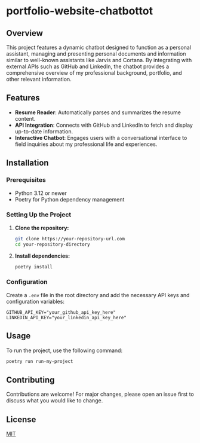 # portfolio-website-chatbottot

## Overview
This project features a dynamic chatbot designed to function as a personal assistant, managing and presenting personal documents and information similar to well-known assistants like Jarvis and Cortana. By integrating with external APIs such as GitHub and LinkedIn, the chatbot provides a comprehensive overview of my professional background, portfolio, and other relevant information.

## Features
- **Resume Reader**: Automatically parses and summarizes the resume content.
- **API Integration**: Connects with GitHub and LinkedIn to fetch and display up-to-date information.
- **Interactive Chatbot**: Engages users with a conversational interface to field inquiries about my professional life and experiences.

## Installation

### Prerequisites
- Python 3.12 or newer
- Poetry for Python dependency management

### Setting Up the Project
1. **Clone the repository:**
   ```bash
   git clone https://your-repository-url.com
   cd your-repository-directory
   ```

2. **Install dependencies:**
   ```bash
   poetry install
   ```

### Configuration
Create a `.env` file in the root directory and add the necessary API keys and configuration variables:
```plaintext
GITHUB_API_KEY="your_github_api_key_here"
LINKEDIN_API_KEY="your_linkedin_api_key_here"
```

## Usage
To run the project, use the following command:
```bash
poetry run run-my-project
```

## Contributing
Contributions are welcome! For major changes, please open an issue first to discuss what you would like to change.

## License
[MIT](https://choosealicense.com/licenses/mit/)
